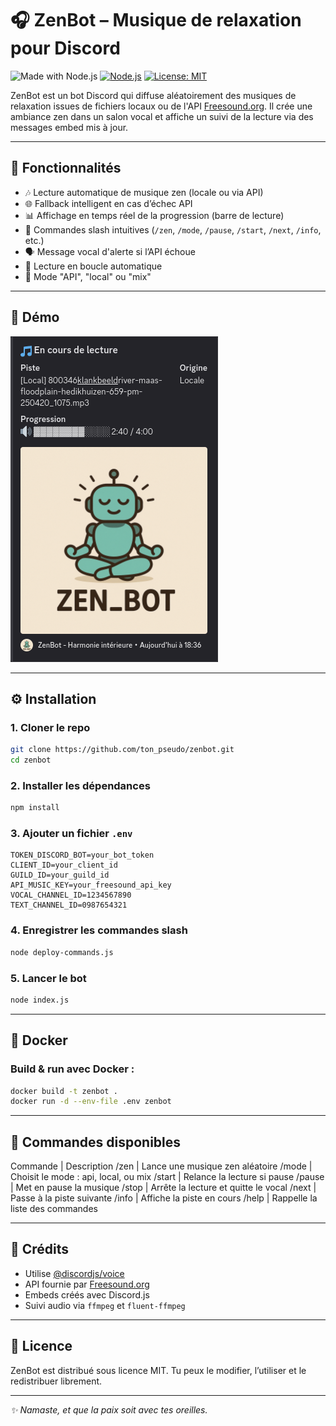 # 🎧 ZenBot – Musique de relaxation pour Discord

![Made with Node.js](https://img.shields.io/badge/made%20with-Node.js-brightgreen)
[![Node.js](https://img.shields.io/badge/node-18.x-green.svg)](https://nodejs.org)
[![License: MIT](https://img.shields.io/badge/License-MIT-yellow.svg)](LICENSE)

ZenBot est un bot Discord qui diffuse aléatoirement des musiques de relaxation issues de fichiers locaux ou de l'API [Freesound.org](https://freesound.org). Il crée une ambiance zen dans un salon vocal et affiche un suivi de la lecture via des messages embed mis à jour.

---

## 🚀 Fonctionnalités

- 🎶 Lecture automatique de musique zen (locale ou via API)
- 🌐 Fallback intelligent en cas d’échec API
- 📊 Affichage en temps réel de la progression (barre de lecture)
- 🧘 Commandes slash intuitives (`/zen`, `/mode`, `/pause`, `/start`, `/next`, `/info`, etc.)
- 🗣️ Message vocal d'alerte si l’API échoue
- 🧩 Lecture en boucle automatique
- 🔁 Mode "API", "local" ou "mix"

---

## 🧪 Démo

![ZenBot Player](./image/embed_player.png "ZenBot Player")

---

## ⚙️ Installation

### 1. Cloner le repo

```bash
git clone https://github.com/ton_pseudo/zenbot.git
cd zenbot
```

### 2. Installer les dépendances

```bash
npm install
```

### 3. Ajouter un fichier `.env`

```env
TOKEN_DISCORD_BOT=your_bot_token
CLIENT_ID=your_client_id
GUILD_ID=your_guild_id
API_MUSIC_KEY=your_freesound_api_key
VOCAL_CHANNEL_ID=1234567890
TEXT_CHANNEL_ID=0987654321
```

### 4. Enregistrer les commandes slash

```bash
node deploy-commands.js
```

### 5. Lancer le bot

```bash
node index.js
```

---

## 🐳 Docker

### Build & run avec Docker :

```bash
docker build -t zenbot .
docker run -d --env-file .env zenbot
```

---

## 🧾 Commandes disponibles

Commande | Description
/zen | Lance une musique zen aléatoire
/mode | Choisit le mode : api, local, ou mix
/start | Relance la lecture si pause
/pause | Met en pause la musique
/stop | Arrête la lecture et quitte le vocal
/next | Passe à la piste suivante
/info | Affiche la piste en cours
/help | Rappelle la liste des commandes

---

## 🧠 Crédits

- Utilise [@discordjs/voice](https://www.npmjs.com/package/@discordjs/voice)
- API fournie par [Freesound.org](https://freesound.org/)
- Embeds créés avec Discord.js
- Suivi audio via `ffmpeg` et `fluent-ffmpeg`

---

## 📄 Licence

ZenBot est distribué sous licence MIT.
Tu peux le modifier, l’utiliser et le redistribuer librement.

---

*✨ Namaste, et que la paix soit avec tes oreilles.*

